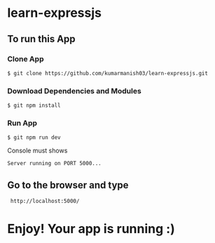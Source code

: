 # learn-expressjs

## To run this App

### Clone App

```shell
$ git clone https://github.com/kumarmanish03/learn-expressjs.git
```

### Download Dependencies and Modules

```shell
$ git npm install
```

### Run App

```shell
$ git npm run dev
```

Console must shows 


```shell
Server running on PORT 5000...
```
 
 ## Go to the browser and type
 
```shell
 http://localhost:5000/
 ```
 
# Enjoy! Your app is running  :) #
